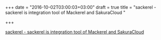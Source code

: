 +++
date = "2016-10-02T03:00:03+03:00"
draft = true
title = "sackerel - sackerel is integration tool of Mackerel and SakuraCloud "

+++

<p><a href="https://t.co/0zHgHoRlgo">sackerel - sackerel is integration tool of Mackerel and SakuraCloud </a></p>
